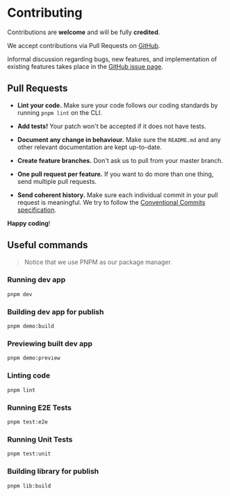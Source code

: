 # Contributing

Contributions are **welcome** and will be fully **credited**.

We accept contributions via Pull Requests on
[GitHub](https://github.com/paul-thebaud/v-phone-input).

Informal discussion regarding bugs, new features, and implementation of existing features takes
place in the
[GitHub issue page](https://github.com/paul-thebaud/v-phone-input/issues).

## Pull Requests

- **Lint your code.** Make sure your code follows our coding standards by running `pnpm lint` on the
  CLI.

- **Add tests!** Your patch won't be accepted if it does not have tests.

- **Document any change in behaviour.** Make sure the `README.md` and any other relevant
  documentation are kept up-to-date.

- **Create feature branches.** Don't ask us to pull from your master branch.

- **One pull request per feature.** If you want to do more than one thing, send multiple pull
  requests.

- **Send coherent history.** Make sure each individual commit in your pull request is meaningful. We
  try to follow the
  [Conventional Commits specification](https://www.conventionalcommits.org/en/v1.0.0/).

**Happy coding**!

## Useful commands

> Notice that we use PNPM as our package manager.

### Running dev app

```shell
pnpm dev
```

### Building dev app for publish

``` shell
pnpm demo:build
```

### Previewing built dev app

``` shell
pnpm demo:preview
```

### Linting code

``` shell
pnpm lint
```

### Running E2E Tests

``` shell
pnpm test:e2e
```

### Running Unit Tests

``` shell
pnpm test:unit
```

### Building library for publish

``` shell
pnpm lib:build
```
